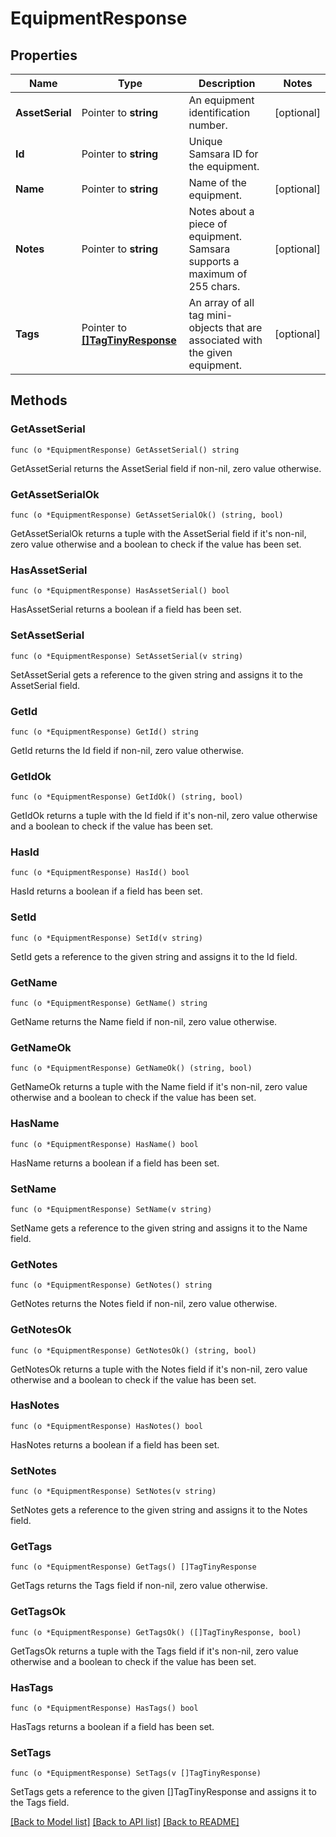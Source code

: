 # EquipmentResponse

## Properties

Name | Type | Description | Notes
------------ | ------------- | ------------- | -------------
**AssetSerial** | Pointer to **string** | An equipment identification number. | [optional] 
**Id** | Pointer to **string** | Unique Samsara ID for the equipment. | 
**Name** | Pointer to **string** | Name of the equipment. | [optional] 
**Notes** | Pointer to **string** | Notes about a piece of equipment. Samsara supports a maximum of 255 chars. | [optional] 
**Tags** | Pointer to [**[]TagTinyResponse**](tagTinyResponse.md) | An array of all tag mini-objects that are associated with the given equipment. | [optional] 

## Methods

### GetAssetSerial

`func (o *EquipmentResponse) GetAssetSerial() string`

GetAssetSerial returns the AssetSerial field if non-nil, zero value otherwise.

### GetAssetSerialOk

`func (o *EquipmentResponse) GetAssetSerialOk() (string, bool)`

GetAssetSerialOk returns a tuple with the AssetSerial field if it's non-nil, zero value otherwise
and a boolean to check if the value has been set.

### HasAssetSerial

`func (o *EquipmentResponse) HasAssetSerial() bool`

HasAssetSerial returns a boolean if a field has been set.

### SetAssetSerial

`func (o *EquipmentResponse) SetAssetSerial(v string)`

SetAssetSerial gets a reference to the given string and assigns it to the AssetSerial field.

### GetId

`func (o *EquipmentResponse) GetId() string`

GetId returns the Id field if non-nil, zero value otherwise.

### GetIdOk

`func (o *EquipmentResponse) GetIdOk() (string, bool)`

GetIdOk returns a tuple with the Id field if it's non-nil, zero value otherwise
and a boolean to check if the value has been set.

### HasId

`func (o *EquipmentResponse) HasId() bool`

HasId returns a boolean if a field has been set.

### SetId

`func (o *EquipmentResponse) SetId(v string)`

SetId gets a reference to the given string and assigns it to the Id field.

### GetName

`func (o *EquipmentResponse) GetName() string`

GetName returns the Name field if non-nil, zero value otherwise.

### GetNameOk

`func (o *EquipmentResponse) GetNameOk() (string, bool)`

GetNameOk returns a tuple with the Name field if it's non-nil, zero value otherwise
and a boolean to check if the value has been set.

### HasName

`func (o *EquipmentResponse) HasName() bool`

HasName returns a boolean if a field has been set.

### SetName

`func (o *EquipmentResponse) SetName(v string)`

SetName gets a reference to the given string and assigns it to the Name field.

### GetNotes

`func (o *EquipmentResponse) GetNotes() string`

GetNotes returns the Notes field if non-nil, zero value otherwise.

### GetNotesOk

`func (o *EquipmentResponse) GetNotesOk() (string, bool)`

GetNotesOk returns a tuple with the Notes field if it's non-nil, zero value otherwise
and a boolean to check if the value has been set.

### HasNotes

`func (o *EquipmentResponse) HasNotes() bool`

HasNotes returns a boolean if a field has been set.

### SetNotes

`func (o *EquipmentResponse) SetNotes(v string)`

SetNotes gets a reference to the given string and assigns it to the Notes field.

### GetTags

`func (o *EquipmentResponse) GetTags() []TagTinyResponse`

GetTags returns the Tags field if non-nil, zero value otherwise.

### GetTagsOk

`func (o *EquipmentResponse) GetTagsOk() ([]TagTinyResponse, bool)`

GetTagsOk returns a tuple with the Tags field if it's non-nil, zero value otherwise
and a boolean to check if the value has been set.

### HasTags

`func (o *EquipmentResponse) HasTags() bool`

HasTags returns a boolean if a field has been set.

### SetTags

`func (o *EquipmentResponse) SetTags(v []TagTinyResponse)`

SetTags gets a reference to the given []TagTinyResponse and assigns it to the Tags field.


[[Back to Model list]](../README.md#documentation-for-models) [[Back to API list]](../README.md#documentation-for-api-endpoints) [[Back to README]](../README.md)


